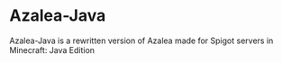 # Azalea-Java
Azalea-Java is a rewritten version of Azalea made for Spigot servers in Minecraft: Java Edition
